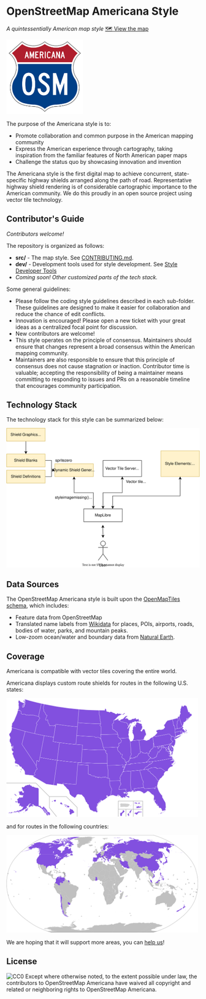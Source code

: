 # OpenStreetMap Americana Style

_A quintessentially American map style_ [🗺 View the map](https://zelonewolf.github.io/openstreetmap-americana/)

<img src="doc-img/osm-americana-logo.png" alt="Americana map style logo" width="200"/>

The purpose of the Americana style is to:

- Promote collaboration and common purpose in the American mapping community
- Express the American experience through cartography, taking inspiration from the familiar features of North American paper maps
- Challenge the status quo by showcasing innovation and invention

The Americana style is the first digital map to achieve concurrent, state-specific highway shields arranged along the path of road. Representative highway shield rendering is of considerable cartographic importance to the American community. We do this proudly in an open source project using vector tile technology.

## Contributor's Guide

_Contributors welcome!_

The repository is organized as follows:

- **src/** - The map style. See [CONTRIBUTING.md](CONTRIBUTING.md).
- **dev/** - Development tools used for style development. See [Style Developer Tools](dev/README.md)
- _Coming soon! Other customized parts of the tech stack._

Some general guidelines:

- Please follow the coding style guidelines described in each sub-folder. These guidelines are designed to make it easier for collaboration and reduce the chance of edit conflicts.
- Innovation is encouraged! Please open a new ticket with your great ideas as a centralized focal point for discussion.
- New contributors are welcome!
- This style operates on the principle of consensus. Maintainers should ensure that changes represent a broad consensus within the American mapping community.
- Maintainers are also responsible to ensure that this principle of consensus does not cause stagnation or inaction. Contributor time is valuable; accepting the responsibility of being a maintainer means committing to responding to issues and PRs on a reasonable timeline that encourages community participation.

## Technology Stack

The technology stack for this style can be summarized below:

<img src="doc-img/architecture.drawio.svg" alt="Americana technology stack" />

## Data Sources

The OpenStreetMap Americana style is built upon the [OpenMapTiles schema](https://openmaptiles.org/schema/), which includes:

- Feature data from OpenStreetMap
- Translated name labels from [Wikidata](https://www.wikidata.org/wiki/Wikidata:Main_Page) for places, POIs, airports, roads, bodies of water, parks, and mountain peaks.
- Low-zoom ocean/water and boundary data from [Natural Earth](https://www.naturalearthdata.com/).

## Coverage

Americana is compatible with vector tiles covering the entire world.

Americana displays custom route shields for routes in the following U.S. states:

<img src="doc-img/shield_map_us.svg" width="500" alt="U.S. states">

and for routes in the following countries:

<img src="doc-img/shield_map_world.svg" width="500" alt="Countries">

We are hoping that it will support more areas, you can [help us](CONTRIBUTING.md)!

## License

<img src="http://i.creativecommons.org/p/zero/1.0/88x31.png" style="border-style: none;" alt="CC0" />
Except where otherwise noted, to the extent possible under law, the contributors to OpenStreetMap Americana have waived all copyright and related or neighboring rights to OpenStreetMap Americana.
